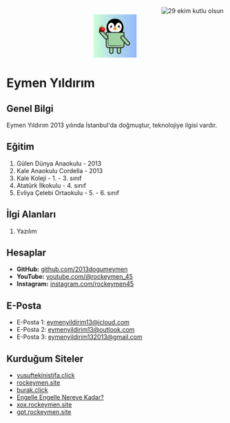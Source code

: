 <div align="right">
<img src="/Ekim.gif" alt="29 ekim kutlu olsun" width="100" height="100">
</div>
<div align="center">
<img src="/face.png" alt="Profil Resmi" width="100" height="100">
</div>

# Eymen Yıldırım

## Genel Bilgi

Eymen Yıldırım 2013 yılında İstanbul'da doğmuştur, teknolojiye ilgisi vardır.

## Eğitim
1. Gülen Dünya Anaokulu - 2013
2. Kale Anaokulu Cordella - 2013
3. Kale Koleji - 1. - 3. sınıf
4. Atatürk İlkokulu - 4. sınıf
5. Evliya Çelebi Ortaokulu - 5. - 6. sınıf

## İlgi Alanları
1. Yazılım

## Hesaplar
- **GitHub:** [github.com/2013dogumeymen](https://github.com/2013dogumeymen)
- **YouTube:** [youtube.com/@rockeymen_45](https://youtube.com/@rockeymen_45?si=qJhz9jms8b06v83V)
- **Instagram:** [instagram.com/rockeymen45](https://www.instagram.com/rockeymen45/)

## E-Posta
- E-Posta 1: eymenyildirim13@icloud.com
- E-Posta 2: eymenyildirim13@outlook.com
- E-Posta 3: eymenyildirim132013@gmail.com

## Kurduğum Siteler
- [yusuftekinistifa.click](https://yusuftekinistifa.click)
- [rockeymen.site](https://rockeymen.site)
- [burak.click](https://burak.click)
- [Engelle Engelle Nereye Kadar?](https://2013dogumeymen.github.io/Engelle-Engelle-Nereye-Kadar/)
- [xox.rockeymen.site](https://xox.rockeymen.site)
- [gpt.rockeymen.site](https://gpt.rockeymen.site)

